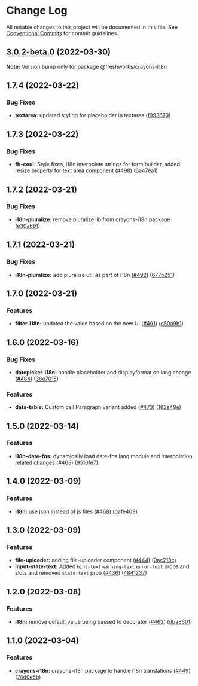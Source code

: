 # Change Log

All notable changes to this project will be documented in this file.
See [Conventional Commits](https://conventionalcommits.org) for commit guidelines.

## [3.0.2-beta.0](https://github.com/freshworks/crayons/compare/@freshworks/crayons-i18n@3.0.1...@freshworks/crayons-i18n@3.0.2-beta.0) (2022-03-30)

**Note:** Version bump only for package @freshworks/crayons-i18n





## 1.7.4 (2022-03-22)

### Bug Fixes

- **textarea:** updated styling for placeholder in textarea ([f993670](https://github.com/freshworks/crayons/commit/f9936704bc98a2be38f4a1476faf4a10f7a01828))

## 1.7.3 (2022-03-22)

### Bug Fixes

- **fb-coui:** Style fixes, i18n interpolate strings for form builder, added resize property for text area component ([#498](https://github.com/freshworks/crayons/issues/498)) ([6a47ea1](https://github.com/freshworks/crayons/commit/6a47ea14b329d266d1ce794d8f9067322ff85e53))

## 1.7.2 (2022-03-21)

### Bug Fixes

- **i18n-pluralize:** remove pluralize lib from crayons-i18n package ([e30a691](https://github.com/freshworks/crayons/commit/e30a691125de7c9625d7484318b762a4a82327b3))

## 1.7.1 (2022-03-21)

### Bug Fixes

- **i18n-pluralize:** add pluralize util as part of i18n ([#492](https://github.com/freshworks/crayons/issues/492)) ([677b251](https://github.com/freshworks/crayons/commit/677b251c3dc9768f1307a981acdbfb3f4e18b1b9))

## 1.7.0 (2022-03-21)

### Features

- **filter-i18n:** updated the value based on the new UI ([#491](https://github.com/freshworks/crayons/issues/491)) ([d50a9b1](https://github.com/freshworks/crayons/commit/d50a9b1247d22c74a2dfdd7dd9699e4d461e8799))

## 1.6.0 (2022-03-16)

### Bug Fixes

- **datepicker-i18n:** handle placeholder and displayformat on lang change ([#484](https://github.com/freshworks/crayons/issues/484)) ([36e7015](https://github.com/freshworks/crayons/commit/36e70159844ea6f85ae0a268a18f9f847fd056e9))

### Features

- **data-table:** Custom cell Paragraph variant added ([#473](https://github.com/freshworks/crayons/issues/473)) ([182a49e](https://github.com/freshworks/crayons/commit/182a49ef09db783fa48ddbca02e0070e0da5c987))

## 1.5.0 (2022-03-14)

### Features

- **i18n-date-fns:** dynamically load date-fns lang module and interpolation related changes ([#465](https://github.com/freshworks/crayons/issues/465)) ([9510fe7](https://github.com/freshworks/crayons/commit/9510fe71d1ab0cd5ef4d5dd4f33cfdd2e6cb200e))

## 1.4.0 (2022-03-09)

### Features

- **i18n:** use json instead of js files ([#468](https://github.com/freshworks/crayons/issues/468)) ([bafe409](https://github.com/freshworks/crayons/commit/bafe409b4333f28581d172de183d38ed896f0ff1))

## 1.3.0 (2022-03-09)

### Features

- **file-uploader:** adding file-uploader component  ([#444](https://github.com/freshworks/crayons/issues/444)) ([0ac218c](https://github.com/freshworks/crayons/commit/0ac218c5da73c61714d9d4d3233e4bf927a01c3c))
- **input-state-text:** Added `hint-text` `warning-text` `error-text` props and slots and removed `state-text` prop ([#436](https://github.com/freshworks/crayons/issues/436)) ([4841237](https://github.com/freshworks/crayons/commit/4841237ecc907f13460a6832b8ff7385d05d0729))

## 1.2.0 (2022-03-08)

### Features

- **i18n:** remove default value being passed to decorator ([#462](https://github.com/freshworks/crayons/issues/462)) ([dba8601](https://github.com/freshworks/crayons/commit/dba86010a83676c5a73753600656a5f04702d38f))

## 1.1.0 (2022-03-04)

### Features

- **crayons-i18n:** crayons-i18n package to handle i18n translations ([#449](https://github.com/freshworks/crayons/issues/449)) ([74d0e5b](https://github.com/freshworks/crayons/commit/74d0e5b2c95ef6571e47b5cf140008995332f5b4))
